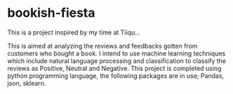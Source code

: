 # bookish-fiesta
This is a project inspired by my time at Tiiqu...

This is aimed at analyzing the reviews and feedbacks gotten from customers who bought a book. I intend to use machine learning techniques which include natural language processing and classification to classify the reviews as Positive, Neutral and Negative. 
This project is completed using python programming language, the following packages are in use; Pandas, json, sklearn. 

